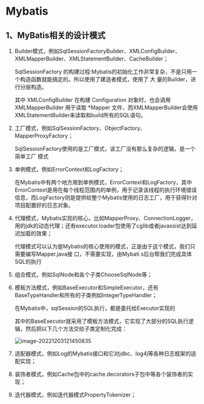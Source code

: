 # Mybatis

## 1、MyBatis相关的设计模式

1. Builder模式，例如SqlSessionFactoryBuilder、XMLConfigBuilder、XMLMapperBuilder、XMLStatementBuilder、CacheBuilder；

   SqlSessionFactory 的构建过程:Mybatis的初始化工作非常复杂，不是只用一个构造函数就能搞定的。所以使用了建造者模式，使用了 大 量的Builder，进行分层构造。

   

   其中 XMLConfigBuilder 在构建 Configuration 对象时，也会调用 XMLMapperBuilder 用于读取 *Mapper 文件，而XMLMapperBuilder会使用XMLStatementBuilder来读取和build所有的SQL语句。

   

2. 工厂模式，例如SqlSessionFactory、ObjectFactory、MapperProxyFactory；

   

   SqlSessionFactory使用的是工厂模式，该工厂没有那么复杂的逻辑，是一个简单工厂 模式

   

3. 单例模式，例如ErrorContext和LogFactory；

   

   在Mybatis中有两个地方用到单例模式，ErrorContext和LogFactory，其中ErrorContext是用在每个线程范围内的单例，用于记录该线程的执行环境错误信息，而LogFactory则是提供给整个Mybatis使用的日志工厂，用于获得针对项目配置好的日志对象。

   

4. 代理模式，Mybatis实现的核心，比如MapperProxy、ConnectionLogger，用的jdk的动态代理；还有executor.loader包使用了cglib或者javassist达到延迟加载的效果；

   

   代理模式可以认为是Mybatis的核心使用的模式，正是由于这个模式，我们只需要编写Mapper.java接 口，不需要实现，由Mybati s后台帮我们完成具体SQL的执行

   

5. 组合模式，例如SqlNode和各个子类ChooseSqlNode等；

6. 模板方法模式，例如BaseExecutor和SimpleExecutor，还有BaseTypeHandler和所有的子类例如IntegerTypeHandler；

   在Mybatis中，sqlSession的SQL执行，都是委托给Executor实现的

   其中的BaseExecutor就采用了模板方法模式，它实现了大部分的SQL执行逻辑，然后把以下几个方法交给子类定制化完成：

   ![image-20221203121450835](https://jiangteddy.oss-cn-shanghai.aliyuncs.com/img2/202212031214823.png)

7. 适配器模式，例如Log的Mybatis接口和它对jdbc、log4j等各种日志框架的适配实现；

8. 装饰者模式，例如Cache包中的cache.decorators子包中等各个装饰者的实现；

9. 迭代器模式，例如迭代器模式PropertyTokenizer；



